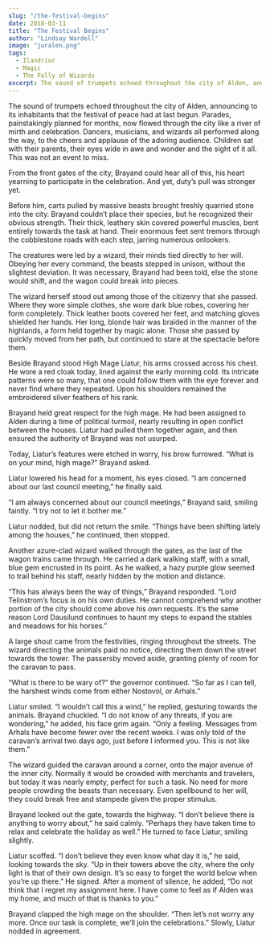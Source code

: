 ```yaml
---
slug: "/the-festival-begins"
date: 2018-03-11
title: "The Festival Begins"
author: "Lindsay Wardell"
image: "juralen.png"
tags:
  - Ilandrior
  - Magic
  - The Folly of Wizards
excerpt: The sound of trumpets echoed throughout the city of Alden, announcing to its inhabitants that the festival of peace had at last begun.
---
```

The sound of trumpets echoed throughout the city of Alden, announcing to its inhabitants that the festival of peace had at last begun. Parades, painstakingly planned for months, now flowed through the city like a river of mirth and celebration. Dancers, musicians, and wizards all performed along the way, to the cheers and applause of the adoring audience. Children sat with their parents, their eyes wide in awe and wonder and the sight of it all. This was not an event to miss.

From the front gates of the city, Brayand could hear all of this, his heart yearning to participate in the celebration. And yet, duty’s pull was stronger yet.

Before him, carts pulled by massive beasts brought freshly quarried stone into the city. Brayand couldn’t place their species, but he recognized their obvious strength. Their thick, leathery skin covered powerful muscles, bent entirely towards the task at hand. Their enormous feet sent tremors through the cobblestone roads with each step, jarring numerous onlookers.

The creatures were led by a wizard, their minds tied directly to her will. Obeying her every command, the beasts stepped in unison, without the slightest deviation. It was necessary, Brayand had been told, else the stone would shift, and the wagon could break into pieces.

The wizard herself stood out among those of the citizenry that she passed. Where they wore simple clothes, she wore dark blue robes, covering her form completely. Thick leather boots covered her feet, and matching gloves shielded her hands. Her long, blonde hair was braided in the manner of the highlands, a form held together by magic alone. Those she passed by quickly moved from her path, but continued to stare at the spectacle before them.

Beside Brayand stood High Mage Liatur, his arms crossed across his chest. He wore a red cloak today, lined against the early morning cold. Its intricate patterns were so many, that one could follow them with the eye forever and never find where they repeated. Upon his shoulders remained the embroidered silver feathers of his rank.

Brayand held great respect for the high mage. He had been assigned to Alden during a time of political turmoil, nearly resulting in open conflict between the houses. Liatur had pulled them together again, and then ensured the authority of Brayand was not usurped.

Today, Liatur’s features were etched in worry, his brow furrowed. “What is on your mind, high mage?” Brayand asked.

Liatur lowered his head for a moment, his eyes closed. “I am concerned about our last council meeting,” he finally said.

“I am always concerned about our council meetings,” Brayand said, smiling faintly. “I try not to let it bother me.”

Liatur nodded, but did not return the smile. “Things have been shifting lately among the houses,” he continued, then stopped.

Another azure-clad wizard walked through the gates, as the last of the wagon trains came through. He carried a dark walking staff, with a small, blue gem encrusted in its point. As he walked, a hazy purple glow seemed to trail behind his staff, nearly hidden by the motion and distance.

“This has always been the way of things,” Brayand responded. “Lord Telinstrom’s focus is on his own duties. He cannot comprehend why another portion of the city should come above his own requests. It’s the same reason Lord Dausilund continues to haunt my steps to expand the stables and meadows for his horses.”

A large shout came from the festivities, ringing throughout the streets. The wizard directing the animals paid no notice, directing them down the street towards the tower. The passersby moved aside, granting plenty of room for the caravan to pass.

“What is there to be wary of?” the governor continued. “So far as I can tell, the harshest winds come from either Nostovol, or Arhals.”

Liatur smiled. “I wouldn’t call this a wind,” he replied, gesturing towards the animals. Brayand chuckled. “I do not know of any threats, if you are wondering,” he added, his face grim again. “Only a feeling. Messages from Arhals have become fewer over the recent weeks. I was only told of the caravan’s arrival two days ago, just before I informed you. This is not like them.”

The wizard guided the caravan around a corner, onto the major avenue of the inner city. Normally it would be crowded with merchants and travelers, but today it was nearly empty, perfect for such a task. No need for more people crowding the beasts than necessary. Even spellbound to her will, they could break free and stampede given the proper stimulus.

Brayand looked out the gate, towards the highway. “I don’t believe there is anything to worry about,” he said calmly. “Perhaps they have taken time to relax and celebrate the holiday as well.” He turned to face Liatur, smiling slightly.

Liatur scoffed. “I don’t believe they even know what day it is,” he said, looking towards the sky. “Up in their towers above the city, where the only light is that of their own design. It’s so easy to forget the world below when you’re up there.” He signed. After a moment of silence, he added, “Do not think that I regret my assignment here. I have come to feel as if Alden was my home, and much of that is thanks to you.”

Brayand clapped the high mage on the shoulder. “Then let’s not worry any more. Once our task is complete, we’ll join the celebrations.” Slowly, Liatur nodded in agreement.
